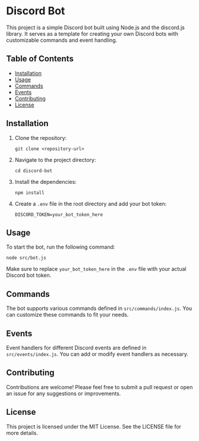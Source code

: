 # Discord Bot

This project is a simple Discord bot built using Node.js and the discord.js library. It serves as a template for creating your own Discord bots with customizable commands and event handling.

## Table of Contents

- [Installation](#installation)
- [Usage](#usage)
- [Commands](#commands)
- [Events](#events)
- [Contributing](#contributing)
- [License](#license)

## Installation

1. Clone the repository:
   ```
   git clone <repository-url>
   ```

2. Navigate to the project directory:
   ```
   cd discord-bot
   ```

3. Install the dependencies:
   ```
   npm install
   ```

4. Create a `.env` file in the root directory and add your bot token:
   ```
   DISCORD_TOKEN=your_bot_token_here
   ```

## Usage

To start the bot, run the following command:
```
node src/bot.js
```

Make sure to replace `your_bot_token_here` in the `.env` file with your actual Discord bot token.

## Commands

The bot supports various commands defined in `src/commands/index.js`. You can customize these commands to fit your needs.

## Events

Event handlers for different Discord events are defined in `src/events/index.js`. You can add or modify event handlers as necessary.

## Contributing

Contributions are welcome! Please feel free to submit a pull request or open an issue for any suggestions or improvements.

## License

This project is licensed under the MIT License. See the LICENSE file for more details.